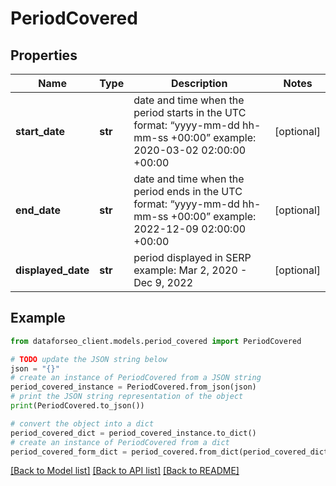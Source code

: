 # PeriodCovered


## Properties

Name | Type | Description | Notes
------------ | ------------- | ------------- | -------------
**start_date** | **str** | date and time when the period starts in the UTC format: “yyyy-mm-dd hh-mm-ss +00:00” example: 2020-03-02 02:00:00 +00:00 | [optional] 
**end_date** | **str** | date and time when the period ends in the UTC format: “yyyy-mm-dd hh-mm-ss +00:00” example: 2022-12-09 02:00:00 +00:00 | [optional] 
**displayed_date** | **str** | period displayed in SERP example: Mar 2, 2020 - Dec 9, 2022 | [optional] 

## Example

```python
from dataforseo_client.models.period_covered import PeriodCovered

# TODO update the JSON string below
json = "{}"
# create an instance of PeriodCovered from a JSON string
period_covered_instance = PeriodCovered.from_json(json)
# print the JSON string representation of the object
print(PeriodCovered.to_json())

# convert the object into a dict
period_covered_dict = period_covered_instance.to_dict()
# create an instance of PeriodCovered from a dict
period_covered_form_dict = period_covered.from_dict(period_covered_dict)
```
[[Back to Model list]](../README.md#documentation-for-models) [[Back to API list]](../README.md#documentation-for-api-endpoints) [[Back to README]](../README.md)


